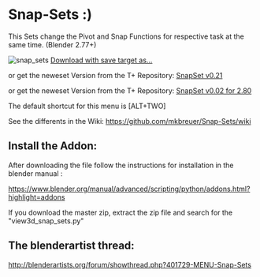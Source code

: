 # Snap-Sets :) 

This Sets change the Pivot and Snap Functions for respective task at the same time. (Blender 2.77+)

![snap_sets](https://lh6.googleusercontent.com/-rnv_sOTXEM8/V23i19OnBVI/AAAAAAAAI_E/Bzgm39z1CEMW8vqj5pqiTlXxqNX6xQ4mwCL0B/w162-h182-no/snap_sets.png)
[Download with save target as...](https://raw.githubusercontent.com/mkbreuer/Snap-Sets/master/view3d_snap_sets.py)

or get the neweset Version from the T+ Repository: [SnapSet v0.21](https://github.com/mkbreuer/ToolPlus/raw/master/2.79/Sets/zip/toolplus_snapset_v0.21.zip)

or get the neweset Version from the T+ Repository: [SnapSet v0.02 for 2.80](https://github.com/mkbreuer/ToolPlus/raw/master/2.80/Sets/view3d_snapset_v002.zip)

The default shortcut for this menu is [ALT+TWO]

See the differents in the Wiki:
https://github.com/mkbreuer/Snap-Sets/wiki

## Install the Addon:

After downloading the file follow the instructions for installation in the blender manual :

https://www.blender.org/manual/advanced/scripting/python/addons.html?highlight=addons

If you download the master zip, extract the zip file and search for the "view3d_snap_sets.py"

## The blenderartist thread:

http://blenderartists.org/forum/showthread.php?401729-MENU-Snap-Sets
